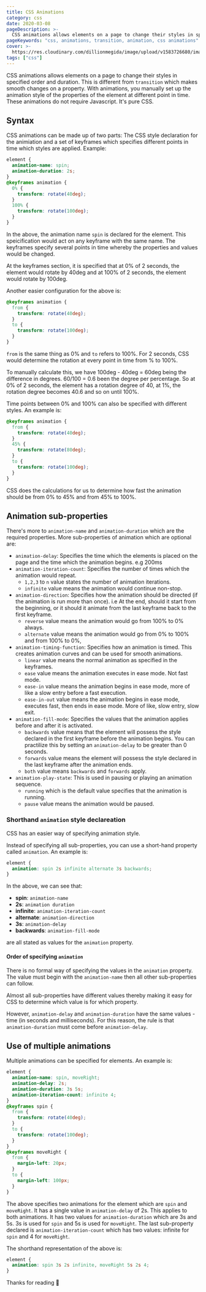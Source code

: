 ```yaml
---
title: CSS Animations
category: css
date: 2020-03-08
pageDescription: >-
  CSS animations allows elements on a page to change their styles in specified order and duration. It constitutes two parts which are the animation declaration and keyframes which controls specific points in time with specified styles.
pageKeywords: "css, animations, transition, animation, css animations"
cover: >-
  https://res.cloudinary.com/dillionmegida/image/upload/v1583726680/images/thewebfor5/pankaj-patel-SXihyA4oEJs-unsplash_bghm1v.jpg
tags: ["css"]
---
```


CSS animations allows elements on a page to change their styles in specified order and duration. This is different from `transition` which makes smooth changes on a property. With animations, you manually set up the animation style of the properties of the element at different point in time. These animations do not require Javascript. It's pure CSS.

## Syntax

CSS animations can be made up of two parts: The CSS style declaration for the animiation and a set of keyframes which specifies different points in time which styles are applied. Example:

```css
element {
  animation-name: spin;
  animation-duration: 2s;
}
@keyframes animation {
  0% {
    transform: rotate(40deg);
  }
  100% {
    transform: rotate(100deg);
  }
}
```

In the above, the animation name `spin` is declared for the element. This speicification would act on any keyframe with the same name. The keyframes specify several points in time whereby the properties and values would be changed.

At the keyframes section, it is specified that at 0% of 2 seconds, the element would rotate by 40deg and at 100% of 2 seconds, the element would rotate by 100deg.

Another easier configuration for the above is:

```css
@keyframes animation {
  from {
    transform: rotate(40deg);
  }
  to {
    transform: rotate(100deg);
  }
}
```

`from` is the same thing as 0% and `to` refers to 100%. For 2 seconds, CSS would determine the rotation at every point in time from % to 100%.

To manually calculate this, we have 100deg - 40deg = 60deg being the difference in degrees. 60/100 = 0.6 been the degree per percentage. So at 0% of 2 seconds, the element has a rotation degree of 40, at 1%, the rotation degree becomes 40.6 and so on until 100%.

Time points between 0% and 100% can also be specified with different styles. An example is:

```css
@keyframes animation {
  from {
    transform: rotate(40deg);
  }
  45% {
    transform: rotate(80deg);
  }
  to {
    transform: rotate(100deg);
  }
}
```

CSS does the calculations for us to determine how fast the animation should be from 0% to 45% and from 45% to 100%.

## Animation sub-properties

There's more to `animation-name` and `animation-duration` which are the required properties. More sub-properties of animation which are optional are:

- `animation-delay`: Specifies the time which the elements is placed on the page and the time which the animation begins. e.g 200ms
- `animation-iteration-count`: Specifies the number of times which the animation would repeat.
  - `1,2,3` to `n` value states the number of animation iterations.
  - `infinite` value means the animation would continue non-stop.
- `animation-direction`: Specifies how the animation should be directed (if the animation is run more than once). i.e At the end, should it start from the beginning, or it should it animate from the last keyframe back to the first keyframe.
  - `reverse` value means the animation would go from 100% to 0% always.
  - `alternate` value means the animation would go from 0% to 100% and from 100% to 0%,
- `animation-timing-function`: Specifies how an animation is timed. This creates animation curves and can be used for smooth animations.
  - `linear` value means the normal animation as specified in the keyframes.
  - `ease` value means the animation executes in ease mode. Not fast mode.
  - `ease-in` value means the animation begins in ease mode, more of like a slow entry before a fast execution.
  - `ease-in-out` value means the animation begins in ease mode, executes fast, then ends in ease mode. More of like, slow entry, slow exit.
- `animation-fill-mode`: Specifies the values that the animation applies before and after it is activated.
  - `backwards` value means that the element will possess the style declared in the first keyframe before the animation begins. You can practilize this by setting an `animation-delay` to be greater than 0 seconds.
  - `forwards` value means the element will possess the style declared in the last keyframe after the animation ends.
  - `both` value means `backwards` and `forwards` apply.
- `animation-play-state`: This is used in pausing or playing an animation sequence.
  - `running` which is the default value specifies that the animation is running.
  - `pause` value means the animation would be paused.

### Shorthand `animation` style declareation

CSS has an easier way of specifying animation style.

Instead of specifying all sub-properties, you can use a short-hand property called `animation`. An example is:

```css
element {
  animation: spin 2s infinite alternate 3s backwards;
}
```

In the above, we can see that:

- **spin**: `animation-name`
- **2s**: `animation duration`
- **infinite**: `animation-iteration-count`
- **alternate**: `animation-direction`
- **3s**: `animation-delay`
- **backwards**: `animation-fill-mode`

are all stated as values for the `animation` property.

#### Order of specifying `animation`

There is no formal way of specifying the values in the `animation` property. The value must begin with the `animation-name` then all other sub-properties can follow.

Almost all sub-properties have different values thereby making it easy for CSS to determine which value is for which property.

However, `animation-delay` and `animation-duration` have the same values - time (in seconds and milliseconds). For this reason, the rule is that `animation-duration` must come before `animation-delay`.

## Use of multiple animations

Multiple animations can be specified for elements. An example is:

```css
element {
  animation-name: spin, moveRight;
  animation-delay: 2s;
  animation-duration: 3s 5s;
  animation-iteration-count: infinite 4;
}
@keyframes spin {
  from {
    transform: rotate(40deg);
  }
  to {
    transform: rotate(100deg);
  }
}
@keyframes moveRight {
  from {
    margin-left: 20px;
  }
  to {
    margin-left: 100px;
  }
}
```

The above specifies two animations for the element which are `spin` and `moveRight`. It has a single value in `animation-delay` of 2s. This applies to both animations. It has two values for `animation-duration` which are 3s and 5s. 3s is used for `spin` and 5s is used for `moveRight`. The last sub-property declared is `animation-iteration-count` which has two values: infinite for `spin` and 4 for `moveRight`.

The shorthand representation of the above is:

```css
element {
  animation: spin 3s 2s infinite, moveRight 5s 2s 4;
}
```

Thanks for reading 💛
